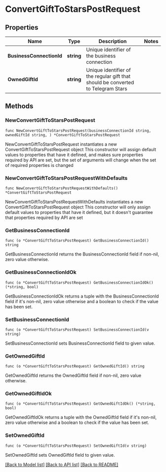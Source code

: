 # ConvertGiftToStarsPostRequest

## Properties

Name | Type | Description | Notes
------------ | ------------- | ------------- | -------------
**BusinessConnectionId** | **string** | Unique identifier of the business connection | 
**OwnedGiftId** | **string** | Unique identifier of the regular gift that should be converted to Telegram Stars | 

## Methods

### NewConvertGiftToStarsPostRequest

`func NewConvertGiftToStarsPostRequest(businessConnectionId string, ownedGiftId string, ) *ConvertGiftToStarsPostRequest`

NewConvertGiftToStarsPostRequest instantiates a new ConvertGiftToStarsPostRequest object
This constructor will assign default values to properties that have it defined,
and makes sure properties required by API are set, but the set of arguments
will change when the set of required properties is changed

### NewConvertGiftToStarsPostRequestWithDefaults

`func NewConvertGiftToStarsPostRequestWithDefaults() *ConvertGiftToStarsPostRequest`

NewConvertGiftToStarsPostRequestWithDefaults instantiates a new ConvertGiftToStarsPostRequest object
This constructor will only assign default values to properties that have it defined,
but it doesn't guarantee that properties required by API are set

### GetBusinessConnectionId

`func (o *ConvertGiftToStarsPostRequest) GetBusinessConnectionId() string`

GetBusinessConnectionId returns the BusinessConnectionId field if non-nil, zero value otherwise.

### GetBusinessConnectionIdOk

`func (o *ConvertGiftToStarsPostRequest) GetBusinessConnectionIdOk() (*string, bool)`

GetBusinessConnectionIdOk returns a tuple with the BusinessConnectionId field if it's non-nil, zero value otherwise
and a boolean to check if the value has been set.

### SetBusinessConnectionId

`func (o *ConvertGiftToStarsPostRequest) SetBusinessConnectionId(v string)`

SetBusinessConnectionId sets BusinessConnectionId field to given value.


### GetOwnedGiftId

`func (o *ConvertGiftToStarsPostRequest) GetOwnedGiftId() string`

GetOwnedGiftId returns the OwnedGiftId field if non-nil, zero value otherwise.

### GetOwnedGiftIdOk

`func (o *ConvertGiftToStarsPostRequest) GetOwnedGiftIdOk() (*string, bool)`

GetOwnedGiftIdOk returns a tuple with the OwnedGiftId field if it's non-nil, zero value otherwise
and a boolean to check if the value has been set.

### SetOwnedGiftId

`func (o *ConvertGiftToStarsPostRequest) SetOwnedGiftId(v string)`

SetOwnedGiftId sets OwnedGiftId field to given value.



[[Back to Model list]](../README.md#documentation-for-models) [[Back to API list]](../README.md#documentation-for-api-endpoints) [[Back to README]](../README.md)



